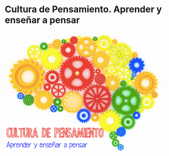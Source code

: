 # Cultura de Pensamiento. Aprender y enseñar a pensar


![Portada Cultura de Pensamiento](img/1._Cultura_de_pensamiento.png "Cultura de Pensamiento")
